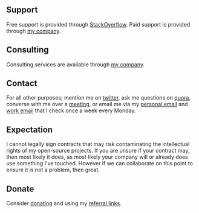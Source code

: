 ## Support
Free support is provided through [StackOverflow](http://stackoverflow.com/). Paid support is provided through [my company](http://bevry.me/support).

## Consulting
Consulting services are available through [my company](http://bevry.me/services).

## Contact
For all other purposes; mention me on [twitter](http://twitter.com/balupton), ask me questions on [quora](http://www.quora.com/Benjamin-Lupton), converse with me over a [meeting](/meet), or email me via my [personal email](mailto:b@lupton.cc) and [work email](mailto:b@bevry.me) that I check once a week every Monday.

## Expectation
I cannot legally sign contracts that may risk contaminating the intellectual rights of my open-source projects. If you are unsure if your contract may, then most likely it does, as most likely your company will or already does use something I've touched. However if we can collaborate on this point to ensure it is not a problem, then great.

## Donate
Consider [donating](/donate) and using my [referral links](/referrals).
